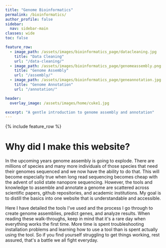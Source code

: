 ```yaml
---
title: "Genome Bioinformatics"
permalink: /bioinformatics/
author_profile: false
sidebar:
  nav: sidebar-main
classes: wide
toc: false

feature_row:
  - image_path: /assets/images/bioinformatics_page/datacleaning.jpg
    title: "Data Cleaning"
    url: "/data-cleaning/"
  - image_path: /assets/images/bioinformatics_page/genomeassembly.png
    title: "Genome Assembly"
    url: "/assembly/"
  - image_path: /assets/images/bioinformatics_page/geneannotation.jpg
    title: "Genome Annotation"
    url: "/annotation/"

header:
  overlay_image: /assets/images/home/cuke1.jpg

excerpt: "A gentle introduction to genome assembly and annotation"
---
```


{% include feature_row %}

# Why did I make this website? 

In the upcoming years genome assembly is going to explode. There are millions of species and many more individuals of those species that need their genomes sequenced and we now have the ability to do that. This will become especially true when long read sequencing becomes cheap with the advent of solid state nanopore sequencing. However, the tools and knowledge to assemble and annotate a genome are scattered across scientific papers, github repositories, and academic institutions. My goal is to distill the basics into one website that is understandable and accessible. 

Here I have detailed the tools I've used and the process I go through to create genome assemblies, predict genes, and analyze results. When reading these walk-throughs, keep in mind that it's a rare day when everything works the first time. More time is spent troubleshooting installation problems and learning how to use a tool than is spent actually using the tool. So if you find yourself struggling to get things working, rest assured, that's a battle we all fight everyday. 






